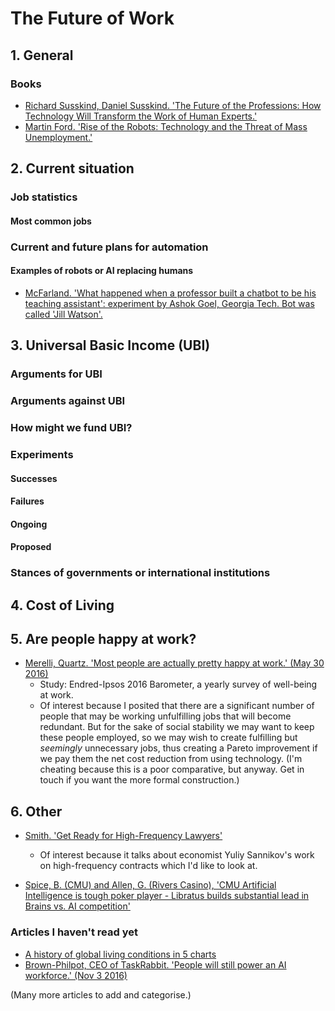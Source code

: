 # The Future of Work

## 1. General
### Books
* [Richard Susskind, Daniel Susskind. 'The Future of the Professions: How Technology Will Transform the Work of Human Experts.'](https://www.amazon.co.uk/Future-Professions-Technology-Transform-Experts/dp/0198713398)
* [Martin Ford. 'Rise of the Robots: Technology and the Threat of Mass Unemployment.'](https://www.amazon.co.uk/dp/B0147D1WIO/ref=dp-kindle-redirect?_encoding=UTF8&btkr=1)

## 2. Current situation
### Job statistics
#### Most common jobs

### Current and future plans for automation
#### Examples of robots or AI replacing humans
* [McFarland. 'What happened when a professor built a chatbot to be his teaching assistant': experiment by Ashok Goel, Georgia Tech. Bot was called 'Jill Watson'.](https://www.washingtonpost.com/news/innovations/wp/2016/05/11/this-professor-stunned-his-students-when-he-revealed-the-secret-identity-of-his-teaching-assistant/)

## 3. Universal Basic Income (UBI)

### Arguments for UBI

### Arguments against UBI

### How might we fund UBI?

### Experiments
#### Successes

#### Failures

#### Ongoing

#### Proposed

### Stances of governments or international institutions

## 4. Cost of Living

## 5. Are people happy at work?
* [Merelli, Quartz. 'Most people are actually pretty happy at work.' (May 30 2016)](http://qz.com/695071/most-people-are-actually-pretty-happy-at-work/)
	* Study: Endred-Ipsos 2016 Barometer, a yearly survey of well-being at work.
	* Of interest because I posited that there are a significant number of people that may be working unfulfilling jobs that will become redundant. But for the sake of social stability we may want to keep these people employed, so we may wish to create fulfilling but *seemingly* unnecessary jobs, thus creating a Pareto improvement if we pay them the net cost reduction from using technology. (I'm cheating because this is a poor comparative, but anyway. Get in touch if you want the more formal construction.)

## 6. Other
* [Smith. 'Get Ready for High-Frequency Lawyers'](https://www.bloomberg.com/view/articles/2016-05-10/get-ready-for-high-frequency-lawyers) 
	* Of interest because it talks about economist Yuliy Sannikov's work on high-frequency contracts which I'd like to look at.


* [Spice, B. (CMU) and Allen, G. (Rivers Casino), 'CMU Artificial Intelligence is tough poker player - Libratus builds substantial lead in Brains vs. AI competition'](http://www.cmu.edu/news/stories/archives/2017/january/AI-tough-poker-player.html)

### Articles I haven't read yet
* [A history of global living conditions in 5 charts](https://ourworldindata.org/a-history-of-global-living-conditions-in-5-charts/#why-do-we-not-know-this)
* [Brown-Philpot, CEO of TaskRabbit. 'People will still power an AI workforce.' (Nov 3 2016)](http://www.theverge.com/a/verge-2021/stacy-brown-philpot-taskrabbit-ceo-interview-ai-gig-economy)


(Many more articles to add and categorise.)
